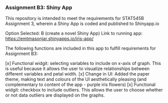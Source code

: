 
### Assignment B3: Shiny App
This repository is intended to meet the requirements for STAT545B Assignment 3, wherein a Shiny App is coded and published to Shinyapp.io

Option Selected: B (create a novel Shiny App)
Link to running app: https://emtmasonjar.shinyapps.io/iris-app/


The following functions are included in this app to fulfill requirements for Assignment B3:

[x]  Functional widgit: selecting variables to include on x-axis of graph. This is useful because it allows the user to visualize relationships between different variables and petal width.
[x]  Change in UI: Added the paper theme, making text and colours of the UI aesthetically pleasing (and complementary to content of the app - purple iris flowers)
[x]  Functional widgit: checkbox to include outliers. This allows the user to choose whether or not data outliers are displayed on the graphs.
